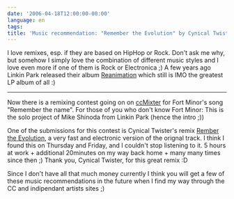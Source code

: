 ```yaml
---
date: '2006-04-18T12:00:00-00:00'
language: en
tags:
title: 'Music recommendation: "Remember the Evolution" by Cynical Twister'
---
```



I love remixes, esp. if they are based on HipHop or Rock. Don't ask me why, but somehow  I simply love the combination of different music styles and I love even more if one of them is Rock or Electronica ;) A few years ago Linkin Park released their album [Reanimation](http://www.amazon.com/gp/product/B000069CWE/002-8216768-7640031?v=glance&n=5174) which still is IMO the greatest LP album of all :)

-------------------------------



Now there is a remixing contest going on on [ccMixter](http://ccmixter.org/fortminor) for Fort Minor's song "Remember the name". For those of you who don't know Fort Minor: This is the solo project of Mike Shinoda from Linkin Park (hence the intro ;))



One of the submissions for this contest is Cynical Twister's remix [Rember the Evolution](http://ccmixter.org/fortminor/files/cynical_twister/4991), a very fast and electronic version of the orignal track. I think I found this on Thursday and Friday, and I couldn't stop listening to it. 5 hours at work + additional 20minutes on my way back home + many many times since then ;) Thank you, Cynical Twister, for this great remix :D



Since I don't have all that much money currently I think you will get a few of these music recommendations in the future when I find my way through the CC and indipendant artists sites ;)